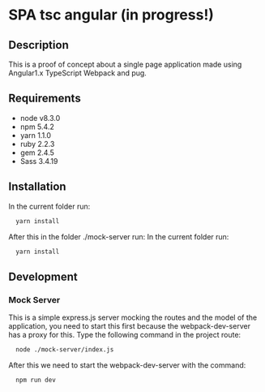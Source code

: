 # SPA tsc angular (in progress!)

## Description
  This is a proof of concept about a single page application made using Angular1.x TypeScript Webpack and pug.

## Requirements
  * node v8.3.0
  * npm 5.4.2
  * yarn 1.1.0
  * ruby 2.2.3
  * gem 2.4.5
  * Sass 3.4.19

## Installation

In the current folder run:
```bash
  yarn install
```

After this in the folder ./mock-server run:
In the current folder run:
```bash
  yarn install
```

## Development

### Mock Server
This is a simple express.js server mocking the routes and the model of the application, you need to start this first because the webpack-dev-server has a proxy for this.
Type the following command in the project route:

```bash
  node ./mock-server/index.js
```

After this we need to start the webpack-dev-server with the command:
```bash
  npm run dev
```
